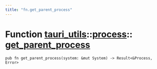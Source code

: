 ```yaml
---
title: "fn.get_parent_process"
---
```


# Function [tauri_utils](/docs/api/rust/tauri_utils/../index.html)::​[process](/docs/api/rust/tauri_utils/index.html)::​[get_parent_process](/docs/api/rust/tauri_utils/)

    pub fn get_parent_process(system: &mut System) -> Result<&Process, Error>
      